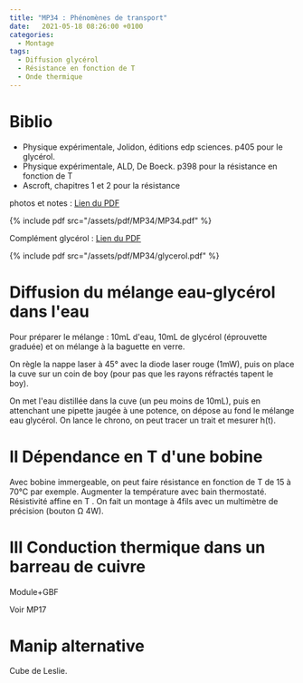 ```yaml
---
title: "MP34 : Phénomènes de transport"
date:   2021-05-18 08:26:00 +0100
categories:
  - Montage
tags:
  - Diffusion glycérol
  - Résistance en fonction de T
  - Onde thermique
---
```

# Biblio
- Physique expérimentale, Jolidon, éditions edp sciences. p405 pour le glycérol.
- Physique expérimentale, ALD, De Boeck. p398 pour la résistance en fonction de T
- Ascroft, chapitres 1 et 2 pour la résistance


photos et notes : [Lien du PDF](/assets/pdf/MP34/MP34.pdf)

{% include pdf src="/assets/pdf/MP34/MP34.pdf" %}

Complément glycérol : [Lien du PDF](/assets/pdf/MP34/glycerol.pdf)

{% include pdf src="/assets/pdf/MP34/glycerol.pdf" %}

# Diffusion du mélange eau-glycérol dans l'eau

Pour préparer le mélange : 10mL d'eau, 10mL de glycérol (éprouvette graduée) et on mélange à la baguette en verre. 

On règle la nappe laser à 45° avec la diode laser rouge (1mW), puis on place la cuve sur un coin de boy (pour pas que les rayons réfractés tapent le boy). 

On met l'eau distillée dans la cuve (un peu moins de 10mL), puis en attenchant une pipette jaugée à une potence, on dépose au fond le mélange eau glycérol. On lance le chrono, on peut tracer un trait et mesurer h(t).

# II Dépendance en T d'une bobine

Avec bobine immergeable, on peut faire résistance en fonction de T de 15 à 70°C par exemple. Augmenter la température avec bain thermostaté. Résistivité affine en T . On fait un montage à 4fils avec un multimètre de précision (bouton &Omega; 4W).

# III Conduction thermique dans un barreau de cuivre

Module+GBF

Voir MP17

# Manip alternative

Cube de Leslie.

